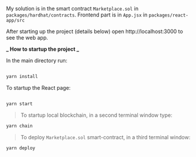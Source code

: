 My solution is in the smart contract `Marketplace.sol` in `packages/hardhat/contracts`.
Frontend part is in `App.jsx` in `packages/react-app/src`

After starting up the project (details below) open http://localhost:3000 to see the web app.

**_ How to startup the project _**

In the main directory run:

```bash

yarn install

```

To startup the React page:

```bash

yarn start

```

> To startup local blockchain, in a second terminal window type:

```bash
yarn chain

```

> To deploy `Marketplace.sol` smart-contract, in a third terminal window:

```bash
yarn deploy

```
